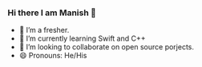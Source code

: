 ### Hi there I am Manish 👋


- 🔭 I’m a fresher.
- 🌱 I’m currently learning Swift and C++
- 👯 I’m looking to collaborate on open source porjects. 
- 😄 Pronouns: He/His


